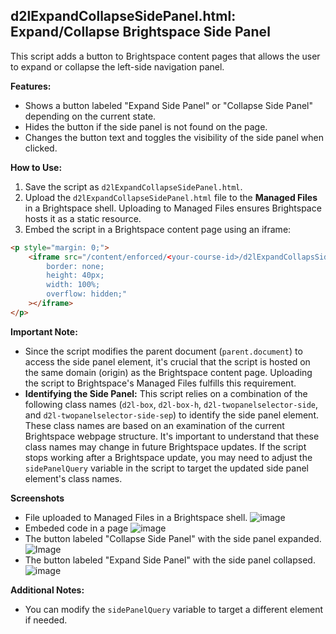 
## d2lExpandCollapseSidePanel.html: Expand/Collapse Brightspace Side Panel
This script adds a button to Brightspace content pages that allows the user to expand or collapse the left-side navigation panel.

**Features:**
-   Shows a button labeled "Expand Side Panel" or "Collapse Side Panel" depending on the current state.
-   Hides the button if the side panel is not found on the page.
-   Changes the button text and toggles the visibility of the side panel when clicked.

**How to Use:**
1.  Save the script as `d2lExpandCollapseSidePanel.html`.
2.  Upload the `d2lExpandCollapseSidePanel.html` file to the **Managed Files** in a Brightspace shell. Uploading to Managed Files ensures Brightspace hosts it as a static resource.
3.  Embed the script in a Brightspace content page using an iframe:

```html
<p style="margin: 0;">
    <iframe src="/content/enforced/<your-course-id>/d2lExpandCollapsSidePanel.html" style="
        border: none;
        height: 40px;
        width: 100%;
        overflow: hidden;"
    ></iframe>
</p>
```

**Important Note:**
-   Since the script modifies the parent document (`parent.document`) to access the side panel element, it's crucial that the script is hosted on the same domain (origin) as the Brightspace content page. Uploading the script to Brightspace's Managed Files fulfills this requirement.
-   **Identifying the Side Panel:** This script relies on a combination of the following class names (`d2l-box`,  `d2l-box-h`,  `d2l-twopanelselector-side`, and `d2l-twopanelselector-side-sep`) to identify the side panel element. These class names are based on an examination of the current Brightspace webpage structure. It's important to understand that these class names may change in future Brightspace updates. If the script stops working after a Brightspace update, you may need to adjust the `sidePanelQuery` variable in the script to target the updated side panel element's class names.

**Screenshots**
-   File uploaded to Managed Files in a Brightspace shell.
![image](https://github.com/qiaoli116/brightspace-scripts/assets/26584180/63250ccd-9f14-462c-96f3-4e3d671030c4)
-   Embeded code in a page
![image](https://github.com/qiaoli116/brightspace-scripts/assets/26584180/68cfdb28-92c9-4298-b778-e07c4f330239)
-   The button labeled "Collapse Side Panel" with the side panel expanded.
![Image](https://github.com/qiaoli116/brightspace-scripts/assets/26584180/d3b9f349-0f50-4834-9216-4956ee2653a4)
-   The button labeled "Expand Side Panel" with the side panel collapsed.
![image](https://github.com/qiaoli116/brightspace-scripts/assets/26584180/6d9ea942-0997-4316-bb5c-9939fb76b2a4)


**Additional Notes:**
-   You can modify the `sidePanelQuery` variable to target a different element if needed.
